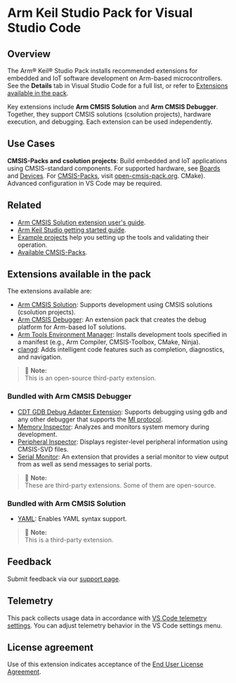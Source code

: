 # Arm Keil Studio Pack for Visual Studio Code

## Overview

The Arm® Keil® Studio Pack installs recommended extensions for embedded and IoT software development on
Arm-based microcontrollers. See the **Details** tab in Visual Studio Code for a full list, or refer to
[Extensions available in the pack](#extensions-available-in-the-pack).

Key extensions include **Arm CMSIS Solution** and **Arm CMSIS Debugger**. Together, they support CMSIS solutions
(csolution projects), hardware execution, and debugging. Each extension can be used independently.

## Use Cases

**CMSIS-Packs and csolution projects**: Build embedded and IoT applications using CMSIS-standard components. For
  supported hardware, see [Boards](https://www.keil.arm.com/boards/) and [Devices](https://www.keil.arm.com/devices/).
  For [CMSIS-Packs](https://www.keil.arm.com/packs/), visit [open-cmsis-pack.org](https://www.open-cmsis-pack.org/index.html).
  CMake). Advanced configuration in VS Code may be required.

## Related

- [Arm CMSIS Solution extension user's guide](https://mdk-packs.github.io/vscode-cmsis-solution-docs/index.html).
- [Arm Keil Studio getting started guide](https://developer.arm.com/documentation/109350/latest/What-is-MDK-/A-family-of-tools).
- [Example projects](https://github.com/Arm-Examples) help you setting up the tools and validating their operation.
- [Available CMSIS-Packs](https://keil.arm.com/packs).

## Extensions available in the pack

The extensions available are:

- [Arm CMSIS Solution](https://marketplace.visualstudio.com/items?itemName=Arm.cmsis-csolution): Supports development
  using CMSIS solutions (csolution projects).
- [Arm CMSIS Debugger](https://marketplace.visualstudio.com/items?itemName=Arm.vscode-cmsis-debugger): An extension
  pack that creates the debug platform for Arm-based IoT solutions.
- [Arm Tools Environment Manager](https://marketplace.visualstudio.com/items?itemName=Arm.environment-manager):
  Installs development tools specified in a manifest (e.g., Arm Compiler, CMSIS-Toolbox, CMake, Ninja).
- [clangd](https://marketplace.visualstudio.com/items?itemName=llvm-vs-code-extensions.vscode-clangd): Adds intelligent
code features such as completion, diagnostics, and navigation.
> 📝 **Note:**  
> This is an open-source third-party extension.

### Bundled with Arm CMSIS Debugger

- [CDT GDB Debug Adapter Extension](https://marketplace.visualstudio.com/items?itemName=eclipse-cdt.cdt-gdb-vscode):
  Supports debugging using gdb and any other debugger that supports the
  [MI protocol](https://sourceware.org/gdb/current/onlinedocs/gdb.html/GDB_002fMI.html).
- [Memory Inspector](https://marketplace.visualstudio.com/items?itemName=eclipse-cdt.memory-inspector): Analyzes and
  monitors system memory during development.
- [Peripheral Inspector](https://marketplace.visualstudio.com/items?itemName=eclipse-cdt.peripheral-inspector):
  Displays register-level peripheral information using CMSIS-SVD files.
- [Serial Monitor](https://marketplace.visualstudio.com/items?itemName=ms-vscode.vscode-serial-monitor): An extension
  that provides a serial monitor to view output from as well as send messages to serial ports.

> 📝 **Note:**  
> These are third-party extensions. Some of them are open-source.

### Bundled with Arm CMSIS Solution

- [YAML](https://marketplace.visualstudio.com/items?itemName=redhat.vscode-yaml): Enables YAML syntax support.

> 📝 **Note:**  
> This is a third-party extension.

## Feedback

Submit feedback via our [support page](https://www.keil.arm.com/support/#:~:text=Keil%20Studio%20for%20VS%20Code).

## Telemetry

This pack collects usage data in accordance with
[VS Code telemetry settings](https://code.visualstudio.com/docs/getstarted/telemetry#_disable-telemetry-reporting).
You can adjust telemetry behavior in the VS Code settings menu.

## License agreement

Use of this extension indicates acceptance of the
[End User License Agreement](https://www.keil.arm.com/license-agreement-extensions/).
